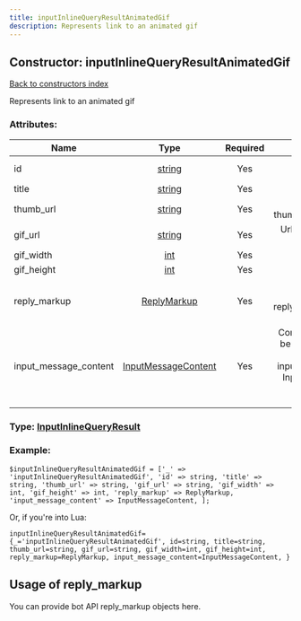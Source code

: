 ```yaml
---
title: inputInlineQueryResultAnimatedGif
description: Represents link to an animated gif
---
```

## Constructor: inputInlineQueryResultAnimatedGif  
[Back to constructors index](index.md)



Represents link to an animated gif

### Attributes:

| Name     |    Type       | Required | Description |
|----------|:-------------:|:--------:|------------:|
|id|[string](../types/string.md) | Yes|Unique identifier of this result|
|title|[string](../types/string.md) | Yes|Title of the result|
|thumb\_url|[string](../types/string.md) | Yes|Url of the static result thumb (jpeg or gif), if exists|
|gif\_url|[string](../types/string.md) | Yes|Url of the gif-file (file size must not exceed 1MB)|
|gif\_width|[int](../types/int.md) | Yes|Width of the gif|
|gif\_height|[int](../types/int.md) | Yes|Height of the gif|
|reply\_markup|[ReplyMarkup](../types/ReplyMarkup.md) | Yes|Message reply markup, should be of type replyMarkupInlineKeyboard or null|
|input\_message\_content|[InputMessageContent](../types/InputMessageContent.md) | Yes|Content of the message to be sent, should be of type inputMessageText or inputMessageAnimation or InputMessageLocation or InputMessageVenue or InputMessageContact|



### Type: [InputInlineQueryResult](../types/InputInlineQueryResult.md)


### Example:

```
$inputInlineQueryResultAnimatedGif = ['_' => 'inputInlineQueryResultAnimatedGif', 'id' => string, 'title' => string, 'thumb_url' => string, 'gif_url' => string, 'gif_width' => int, 'gif_height' => int, 'reply_markup' => ReplyMarkup, 'input_message_content' => InputMessageContent, ];
```  

Or, if you're into Lua:  


```
inputInlineQueryResultAnimatedGif={_='inputInlineQueryResultAnimatedGif', id=string, title=string, thumb_url=string, gif_url=string, gif_width=int, gif_height=int, reply_markup=ReplyMarkup, input_message_content=InputMessageContent, }

```



## Usage of reply_markup

You can provide bot API reply_markup objects here.  


